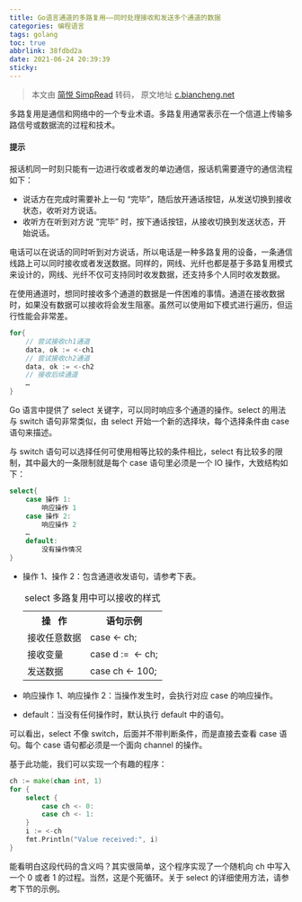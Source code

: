 ```yaml
---
title: Go语言通道的多路复用——同时处理接收和发送多个通道的数据
categories: 编程语言
tags: golang
toc: true
abbrlink: 38fdbd2a
date: 2021-06-24 20:39:39
sticky:
---
```


> 本文由 [简悦 SimpRead](http://ksria.com/simpread/) 转码， 原文地址 [c.biancheng.net](http://c.biancheng.net/view/vip_7348.html)

多路复用是通信和网络中的一个专业术语。多路复用通常表示在一个信道上传输多路信号或数据流的过程和技术。

<!-- more -->

#### 提示

报话机同一时刻只能有一边进行收或者发的单边通信，报话机需要遵守的通信流程如下：

*   说话方在完成时需要补上一句 “完毕”，随后放开通话按钮，从发送切换到接收状态，收听对方说话。
*   收听方在听到对方说 “完毕” 时，按下通话按钮，从接收切换到发送状态，开始说话。

电话可以在说话的同时听到对方说话，所以电话是一种多路复用的设备，一条通信线路上可以同时接收或者发送数据。同样的，网线、光纤也都是基于多路复用模式来设计的，网线、光纤不仅可支持同时收发数据，还支持多个人同时收发数据。

在使用通道时，想同时接收多个通道的数据是一件困难的事情。通道在接收数据时，如果没有数据可以接收将会发生阻塞。虽然可以使用如下模式进行遍历，但运行性能会非常差。

```go
for{
    // 尝试接收ch1通道
    data, ok := <-ch1
    // 尝试接收ch2通道
    data, ok := <-ch2
    // 接收后续通道
    …
}
```
Go 语言中提供了 select 关键字，可以同时响应多个通道的操作。select 的用法与 switch 语句非常类似，由 select 开始一个新的选择块，每个选择条件由 case 语句来描述。

与 switch 语句可以选择任何可使用相等比较的条件相比，select 有比较多的限制，其中最大的一条限制就是每个 case 语句里必须是一个 IO 操作，大致结构如下：


```go
select{  
    case 操作 1:  
        响应操作 1  
    case 操作 2:  
        响应操作 2  
    …  
    default:  
        没有操作情况  
}
```

*   操作 1、操作 2：包含通道收发语句，请参考下表。  
      
    <table><caption>select 多路复用中可以接收的样式</caption><tbody><tr><th>操 &nbsp; 作</th><th>语句示例</th></tr><tr><td>接收任意数据</td><td>case&nbsp;&lt;- ch;</td></tr><tr><td>接收变量</td><td>case d := &nbsp;&lt;- ch;</td></tr><tr><td>发送数据</td><td>case ch &lt;- 100;</td></tr></tbody></table>

*   响应操作 1、响应操作 2：当操作发生时，会执行对应 case 的响应操作。
*   default：当没有任何操作时，默认执行 default 中的语句。

可以看出，select 不像 switch，后面并不带判断条件，而是直接去查看 case 语句。每个 case 语句都必须是一个面向 channel 的操作。

基于此功能，我们可以实现一个有趣的程序：

```go
ch := make(chan int, 1)
for {
    select {
        case ch <- 0:
        case ch <- 1:
    }
    i := <-ch
    fmt.Println("Value received:", i)
}
```

能看明白这段代码的含义吗？其实很简单，这个程序实现了一个随机向 ch 中写入一个 0 或者 1 的过程。当然，这是个死循环。关于 select 的详细使用方法，请参考下节的示例。